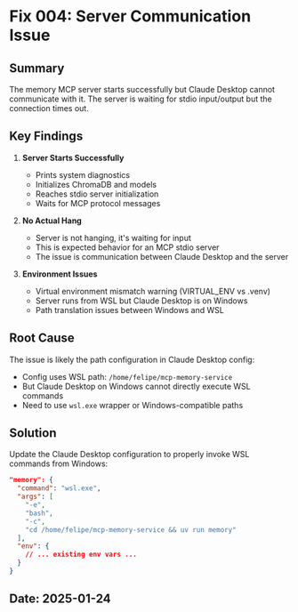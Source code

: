 # Fix 004: Server Communication Issue

## Summary
The memory MCP server starts successfully but Claude Desktop cannot communicate with it. The server is waiting for stdio input/output but the connection times out.

## Key Findings

1. **Server Starts Successfully**
   - Prints system diagnostics
   - Initializes ChromaDB and models
   - Reaches stdio server initialization
   - Waits for MCP protocol messages

2. **No Actual Hang**
   - Server is not hanging, it's waiting for input
   - This is expected behavior for an MCP stdio server
   - The issue is communication between Claude Desktop and the server

3. **Environment Issues**
   - Virtual environment mismatch warning (VIRTUAL_ENV vs .venv)
   - Server runs from WSL but Claude Desktop is on Windows
   - Path translation issues between Windows and WSL

## Root Cause
The issue is likely the path configuration in Claude Desktop config:
- Config uses WSL path: `/home/felipe/mcp-memory-service`
- But Claude Desktop on Windows cannot directly execute WSL commands
- Need to use `wsl.exe` wrapper or Windows-compatible paths

## Solution
Update the Claude Desktop configuration to properly invoke WSL commands from Windows:
```json
"memory": {
  "command": "wsl.exe",
  "args": [
    "-e",
    "bash",
    "-c",
    "cd /home/felipe/mcp-memory-service && uv run memory"
  ],
  "env": {
    // ... existing env vars ...
  }
}
```

## Date: 2025-01-24
